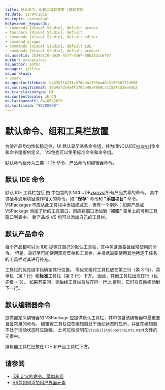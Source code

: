 ```yaml
---
title: 默认命令、组和工具栏放置 |微软文档
ms.date: 11/04/2016
ms.topic: conceptual
helpviewer_keywords:
- commands [Visual Studio], default groups
- toolbars [Visual Studio], default
- commands [Visual Studio], default editor
- command groups
- commands [Visual Studio], default IDE
- commands [Visual Studio], default product
ms.assetid: 35342110-d639-4577-8367-00b21dcc6f07
author: acangialosi
ms.author: anthc
manager: jillfra
ms.workload:
- vssdk
ms.openlocfilehash: b432b514231e876dda1393bad8a315030272d998
ms.sourcegitcommit: 16a4a5da4a4fd795b46a0869ca2152f2d36e6db2
ms.translationtype: MT
ms.contentlocale: zh-CN
ms.lasthandoff: 04/06/2020
ms.locfileid: "80708890"
---
```

# <a name="default-command-group-and-toolbar-placement"></a>默认命令、组和工具栏放置
为使产品均匀性和稳定性，UI 默认显示某些命令组，并为[!INCLUDE[vsprvs](../../code-quality/includes/vsprvs_md.md)]命令和命令组提供定义。 VS包也可以使用标准命令和命令组。

 默认命令组分为三类：IDE 命令、产品命令和编辑器命令。

## <a name="default-ide-commands"></a>默认 IDE 命令
 默认 IDE 工具栏包括 由 中包含的[!INCLUDE[vsprvs](../../code-quality/includes/vsprvs_md.md)]所有产品共享的命令。 其中包括与通用项目操作相关的命令，如 **"保存"** 命令和 **"添加项目"** 命令。 VSPackages 不应从此工具栏中添加或减去，但有一个例外：如果产品或 VSPackage 添加了新的工具窗口，则应将窗口添加到 **"视图"** 菜单上的可用工具窗口列表中。 新产品或 VS 包可以添加自己的工具栏。

## <a name="default-product-commands"></a>默认产品命令
 每个产品都可以为 IDE 提供其自己的默认工具栏，其中包含重要且经常使用的命令。 但是，最好尽可能使用现有菜单和工具栏，并根据需要使用其他特定于任务的工具栏对其进行补充。

 工具栏的优先级字段确定其行位置。 零优先级将工具栏放在第三行（第 3 行）、菜单栏（第 1 行）和**标准**工具栏（第 2 行）下方。 因此，其他工具栏出现在行（优先级 = 3）。 如果有空间，则后续工具栏将放在同一行上;否则，它们将自动移动到下一行。

## <a name="default-editor-commands"></a>默认编辑器命令
 提供自定义编辑器的 VSPackage 应提供默认工具栏，其中包含该编辑器中最重要且最常用的命令。 编辑器工具栏应在编辑器处于活动状态时显示，并且在编辑器不处于活动状态时应隐藏。 此可见性控制在`VisibilityConstraints`*.vsct*文件的元素中。

 编辑器工具栏应放在 IDE 和产品工具栏下方。

## <a name="see-also"></a>请参阅
- [IDE 定义的命令、菜单和组](../../extensibility/internals/ide-defined-commands-menus-and-groups.md)
- [VS包如何添加用户界面元素](../../extensibility/internals/how-vspackages-add-user-interface-elements.md)
